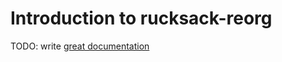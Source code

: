 # Introduction to rucksack-reorg

TODO: write [great documentation](http://jacobian.org/writing/what-to-write/)
